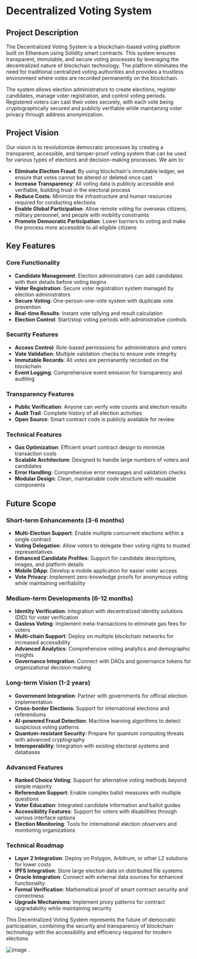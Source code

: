 # Decentralized Voting System

## Project Description

The Decentralized Voting System is a blockchain-based voting platform built on Ethereum using Solidity smart contracts. This system ensures transparent, immutable, and secure voting processes by leveraging the decentralized nature of blockchain technology. The platform eliminates the need for traditional centralized voting authorities and provides a trustless environment where votes are recorded permanently on the blockchain.

The system allows election administrators to create elections, register candidates, manage voter registration, and control voting periods. Registered voters can cast their votes securely, with each vote being cryptographically secured and publicly verifiable while maintaining voter privacy through address anonymization.

## Project Vision

Our vision is to revolutionize democratic processes by creating a transparent, accessible, and tamper-proof voting system that can be used for various types of elections and decision-making processes. We aim to:

- **Eliminate Election Fraud**: By using blockchain's immutable ledger, we ensure that votes cannot be altered or deleted once cast
- **Increase Transparency**: All voting data is publicly accessible and verifiable, building trust in the electoral process
- **Reduce Costs**: Minimize the infrastructure and human resources required for conducting elections
- **Enable Global Participation**: Allow remote voting for overseas citizens, military personnel, and people with mobility constraints
- **Promote Democratic Participation**: Lower barriers to voting and make the process more accessible to all eligible citizens

## Key Features

### Core Functionality
- **Candidate Management**: Election administrators can add candidates with their details before voting begins
- **Voter Registration**: Secure voter registration system managed by election administrators
- **Secure Voting**: One-person-one-vote system with duplicate vote prevention
- **Real-time Results**: Instant vote tallying and result calculation
- **Election Control**: Start/stop voting periods with administrative controls

### Security Features
- **Access Control**: Role-based permissions for administrators and voters
- **Vote Validation**: Multiple validation checks to ensure vote integrity
- **Immutable Records**: All votes are permanently recorded on the blockchain
- **Event Logging**: Comprehensive event emission for transparency and auditing

### Transparency Features
- **Public Verification**: Anyone can verify vote counts and election results
- **Audit Trail**: Complete history of all election activities
- **Open Source**: Smart contract code is publicly available for review

### Technical Features
- **Gas Optimization**: Efficient smart contract design to minimize transaction costs
- **Scalable Architecture**: Designed to handle large numbers of voters and candidates
- **Error Handling**: Comprehensive error messages and validation checks
- **Modular Design**: Clean, maintainable code structure with reusable components

## Future Scope

### Short-term Enhancements (3-6 months)
- **Multi-Election Support**: Enable multiple concurrent elections within a single contract
- **Voting Delegation**: Allow voters to delegate their voting rights to trusted representatives
- **Enhanced Candidate Profiles**: Support for candidate descriptions, images, and platform details
- **Mobile DApp**: Develop a mobile application for easier voter access
- **Vote Privacy**: Implement zero-knowledge proofs for anonymous voting while maintaining verifiability

### Medium-term Developments (6-12 months)
- **Identity Verification**: Integration with decentralized identity solutions (DID) for voter verification
- **Gasless Voting**: Implement meta-transactions to eliminate gas fees for voters
- **Multi-chain Support**: Deploy on multiple blockchain networks for increased accessibility
- **Advanced Analytics**: Comprehensive voting analytics and demographic insights
- **Governance Integration**: Connect with DAOs and governance tokens for organizational decision-making

### Long-term Vision (1-2 years)
- **Government Integration**: Partner with governments for official election implementation
- **Cross-border Elections**: Support for international elections and referendums
- **AI-powered Fraud Detection**: Machine learning algorithms to detect suspicious voting patterns
- **Quantum-resistant Security**: Prepare for quantum computing threats with advanced cryptography
- **Interoperability**: Integration with existing electoral systems and databases

### Advanced Features
- **Ranked Choice Voting**: Support for alternative voting methods beyond simple majority
- **Referendum Support**: Enable complex ballot measures with multiple questions
- **Voter Education**: Integrated candidate information and ballot guides
- **Accessibility Features**: Support for voters with disabilities through various interface options
- **Election Monitoring**: Tools for international election observers and monitoring organizations

### Technical Roadmap
- **Layer 2 Integration**: Deploy on Polygon, Arbitrum, or other L2 solutions for lower costs
- **IPFS Integration**: Store large election data on distributed file systems
- **Oracle Integration**: Connect with external data sources for enhanced functionality
- **Formal Verification**: Mathematical proof of smart contract security and correctness
- **Upgrade Mechanisms**: Implement proxy patterns for contract upgradability while maintaining security

This Decentralized Voting System represents the future of democratic participation, combining the security and transparency of blockchain technology with the accessibility and efficiency required for modern elections


![image](https://github.com/user-attachments/assets/abd81a04-23b8-45bd-a8e7-1e095935ce14)
.
